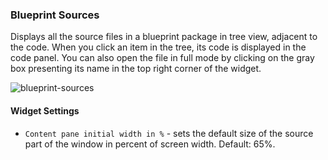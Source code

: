 ### Blueprint Sources
Displays all the source files in a blueprint package in tree view, adjacent to the code. When you click an item in the tree, its code is displayed in the code panel. You can also open the file in full mode by clicking on the gray box presenting its name in the top right corner of the widget. 

![blueprint-sources](https://docs.cloudify.co/4.4.0/images/ui/widgets/blueprint-sources.png)

#### Widget Settings
* `Content pane initial width in %` - sets the default size of the source part of the window in percent of screen width. Default: 65%. 
